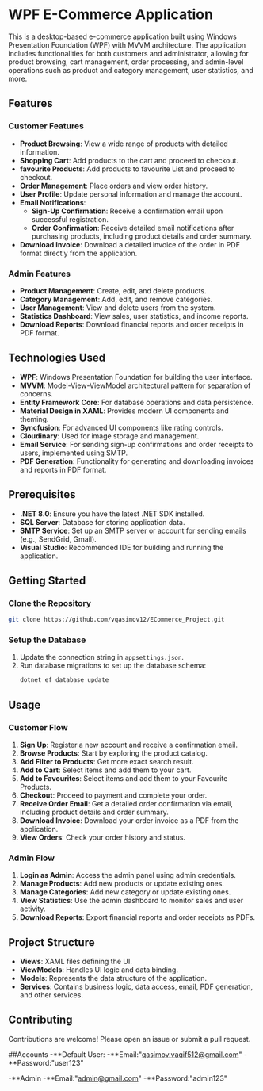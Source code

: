 
# WPF E-Commerce Application

This is a desktop-based e-commerce application built using Windows Presentation Foundation (WPF) with MVVM architecture. The application includes functionalities for both customers and administrator, allowing for product browsing, cart management, order processing, and admin-level operations such as product and category management, user statistics, and more.

## Features

### Customer Features
- **Product Browsing**: View a wide range of products with detailed information.
- **Shopping Cart**: Add products to the cart and proceed to checkout.
- **favourite Products**: Add products to favourite List and proceed to checkout.
- **Order Management**: Place orders and view order history.
- **User Profile**: Update personal information and manage the account.
- **Email Notifications**:
  - **Sign-Up Confirmation**: Receive a confirmation email upon successful registration.
  - **Order Confirmation**: Receive detailed email notifications after purchasing products, including product details and order summary.
- **Download Invoice**: Download a detailed invoice of the order in PDF format directly from the application.

### Admin Features
- **Product Management**: Create, edit, and delete products.
- **Category Management**: Add, edit, and remove categories.
- **User Management**: View and delete users from the system.
- **Statistics Dashboard**: View sales, user statistics, and income reports.
- **Download Reports**: Download financial reports and order receipts in PDF format.

## Technologies Used

- **WPF**: Windows Presentation Foundation for building the user interface.
- **MVVM**: Model-View-ViewModel architectural pattern for separation of concerns.
- **Entity Framework Core**: For database operations and data persistence.
- **Material Design in XAML**: Provides modern UI components and theming.
- **Syncfusion**: For advanced UI components like rating controls.
- **Cloudinary**: Used for image storage and management.
- **Email Service**: For sending sign-up confirmations and order receipts to users, implemented using SMTP.
- **PDF Generation**: Functionality for generating and downloading invoices and reports in PDF format.

## Prerequisites

- **.NET 8.0**: Ensure you have the latest .NET SDK installed.
- **SQL Server**: Database for storing application data.
- **SMTP Service**: Set up an SMTP server or account for sending emails (e.g., SendGrid, Gmail).
- **Visual Studio**: Recommended IDE for building and running the application.

## Getting Started

### Clone the Repository

```bash
git clone https://github.com/vqasimov12/ECommerce_Project.git
```

### Setup the Database

1. Update the connection string in `appsettings.json`.
2. Run database migrations to set up the database schema:
   ```bash
   dotnet ef database update
   ```

## Usage

### Customer Flow

1. **Sign Up**: Register a new account and receive a confirmation email.
2. **Browse Products**: Start by exploring the product catalog.
3. **Add Filter to Products**: Get more exact search result.
4. **Add to Cart**: Select items and add them to your cart.
5. **Add to Favourites**: Select items and add them to your Favourite Products.
6. **Checkout**: Proceed to payment and complete your order.
7. **Receive Order Email**: Get a detailed order confirmation via email, including product details and order summary.
8. **Download Invoice**: Download your order invoice as a PDF from the application.
9. **View Orders**: Check your order history and status.

### Admin Flow

1. **Login as Admin**: Access the admin panel using admin credentials.
2. **Manage Products**: Add new products or update existing ones.
3. **Manage Categories**: Add new category or update existing ones.
4. **View Statistics**: Use the admin dashboard to monitor sales and user activity.
5. **Download Reports**: Export financial reports and order receipts as PDFs.

## Project Structure

- **Views**: XAML files defining the UI.
- **ViewModels**: Handles UI logic and data binding.
- **Models**: Represents the data structure of the application.
- **Services**: Contains business logic, data access, email, PDF generation, and other services.


## Contributing

Contributions are welcome! Please open an issue or submit a pull request.

##Accounts
-**Default User:
  -**Email:"qasimov.vaqif512@gmail.com"
  -**Password:"user123"

-**Admin
  -**Email:"admin@gmail.com"
  -**Password:"admin123"
